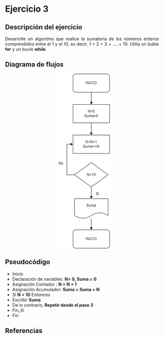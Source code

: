 <div align="justify">

# Ejercicio 3

## Descripción del ejercicio

Desarrolle un algoritmo que realice la sumatoria de los números enteros comprendidos entre el 1 y el 10, es decir, 1 + 2 + 3 + …. + 10. Utilia un buble __for__ y un bucle __while__.

## Diagrama de flujos

<div align="center">
    <img src="images/diagrama3.drawio.png"/> 
</div>


## Pseudocódigo

- Inicio  
- Declaración de variables: __N= 0, Suma = 0__ 
- Asignación Contador : __N = N + 1__ 
- Asignación Acumulador: __Suma = Suma + N__ 
- Si __N = 10__ Entonces 
- Escribir __Suma__ 
- De lo contrario, __Repetir desde el paso 3__ 
- Fin_Si
- Fin

## Referencias


</div>